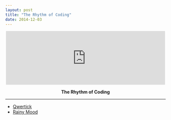 ```yaml
---
layout: post
title: "The Rhythm of Coding"
date: 2014-12-03
---
```


<center>
  <div class="spotify">
    <iframe class="tumblr_audio_player tumblr_audio_player_104241847943" src="https://gujiaxi.tumblr.com/post/104241847943/audio_player_iframe/gujiaxi/tumblr_ng0diuzHux1qi09sq?audio_file=https%3A%2F%2Fwww.tumblr.com%2Faudio_file%2Fgujiaxi%2F104241847943%2Ftumblr_ng0diuzHux1qi09sq&color=white" frameborder="0" allowtransparency="true" scrolling="no" width="500" height="169">
    </iframe>
  </div>
  <div class="post-panel">
    <p><strong>The Rhythm of Coding</strong></p>
  </div>
</center>

-----

- [Qwertick](http://www.nattyware.com/qwertick.php)
- [Rainy Mood](http://www.rainymood.com)
